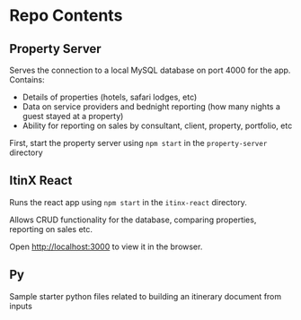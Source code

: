 # Repo Contents

## Property Server

Serves the connection to a local MySQL database on port 4000 for the app.
Contains:
 - Details of properties (hotels, safari lodges, etc)
 - Data on service providers and bednight reporting (how many nights a guest stayed at a property)
 - Ability for reporting on sales by consultant, client, property, portfolio, etc

First, start the property server using `npm start` in the `property-server` directory

## ItinX React

Runs the react app using `npm start` in the `itinx-react` directory.

Allows CRUD functionality for the database, comparing properties, reporting on sales etc.

Open [http://localhost:3000](http://localhost:3000) to view it in the browser.

## Py
Sample starter python files related to building an itinerary document from inputs

